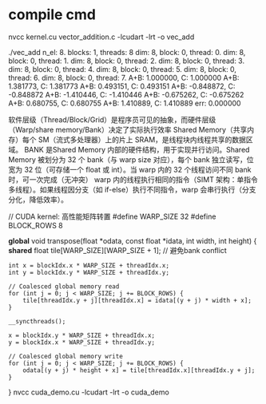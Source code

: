 # compile cmd
nvcc  kernel.cu vector_addition.c -lcudart -lrt -o vec_add

./vec_add 
n_el: 8.
blocks: 1, threads: 8
dim: 8, block: 0, thread: 0.
dim: 8, block: 0, thread: 1.
dim: 8, block: 0, thread: 2.
dim: 8, block: 0, thread: 3.
dim: 8, block: 0, thread: 4.
dim: 8, block: 0, thread: 5.
dim: 8, block: 0, thread: 6.
dim: 8, block: 0, thread: 7.
A+B: 1.000000, C: 1.000000
A+B: 1.381773, C: 1.381773
A+B: 0.493151, C: 0.493151
A+B: -0.848872, C: -0.848872
A+B: -1.410446, C: -1.410446
A+B: -0.675262, C: -0.675262
A+B: 0.680755, C: 0.680755
A+B: 1.410889, C: 1.410889
err: 0.000000

软件层级（Thread/Block/Grid）是程序员可见的抽象，而硬件层级（Warp/share memory/Bank）决定了实际执行效率
Shared Memory（共享内存）每个 SM（流式多处理器）上的片上 SRAM，是线程块内线程共享的数据区域。
BANK 是Shared Memory 内部的硬件结构，用于实现并行访问。Shared Memory 被划分为 32 个 bank（与 warp size 对应），每个 bank 独立读写，位宽为 32 位（可存储一个 float 或 int）。当 warp 内的 32 个线程访问不同 bank 时，可一次完成（无冲突）
warp 内的线程执行相同的指令（SIMT 架构：单指令多线程）。如果线程因分支（如 if-else）执行不同指令，warp 会串行执行（分支分化，降低效率）。

// CUDA kernel: 高性能矩阵转置
#define WARP_SIZE 32
#define BLOCK_ROWS 8

__global__ void transpose(float *odata, const float *idata, int width, int height)
{
    __shared__ float tile[WARP_SIZE][WARP_SIZE + 1];  // 避免bank conflict

    int x = blockIdx.x * WARP_SIZE + threadIdx.x;
    int y = blockIdx.y * WARP_SIZE + threadIdx.y;

    // Coalesced global memory read
    for (int j = 0; j < WARP_SIZE; j += BLOCK_ROWS) {
        tile[threadIdx.y + j][threadIdx.x] = idata[(y + j) * width + x];
    }

    __syncthreads();

    x = blockIdx.y * WARP_SIZE + threadIdx.x;
    y = blockIdx.x * WARP_SIZE + threadIdx.y;

    // Coalesced global memory write
    for (int j = 0; j < WARP_SIZE; j += BLOCK_ROWS) {
        odata[(y + j) * height + x] = tile[threadIdx.x][threadIdx.y + j];
    }
}
nvcc cuda_demo.cu -lcudart -lrt -o cuda_demo
